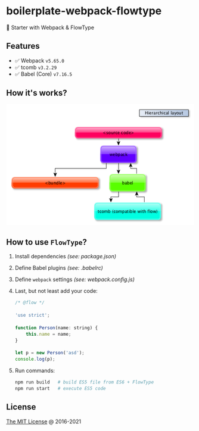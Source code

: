 # boilerplate-webpack-flowtype

🍴 Starter with Webpack & FlowType

## Features

* :white_check_mark: Webpack `v5.65.0`
* :white_check_mark: tcomb `v3.2.29`
* :white_check_mark: Babel (Core) `v7.16.5`

## How it's works?

![Scheme](./docs/scheme.png)

## How to use `FlowType`?

1. Install dependencies _(see: package.json)_
2. Define Babel plugins _(see: .babelrc)_
3. Define `webpack` settings _(see: webpack.config.js)_
4. Last, but not least add your code:

    ```javascript
    /* @flow */

    'use strict';

    function Person(name: string) {
        this.name = name;
    }

    let p = new Person('asd');
    console.log(p);
    ```

5. Run commands:

    ```bash
    npm run build   # build ES5 file from ES6 + FlowType
    npm run start   # execute ES5 code
    ```

## License

[The MIT License](http://piecioshka.mit-license.org) @ 2016-2021
